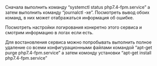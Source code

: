 Сначала выполнить команду “systemctl status php7.4-fpm.service” а затем выполнить команду “journalctl -xe”. Посмотреть вывод обоих команд, в них может отабражаться информация об ошибке.

Посмотреть настройки логирования конкретно этого сервиса и смотрим информацию в логах если есть.

Для востановления сервиса можно попробывать выполнить полное удаление со всеми конфигурационными файлами командой “apt-get purge php7.4-fpm.service” а затем комонду установки “apt-get install php7.4-fpm.service” 
